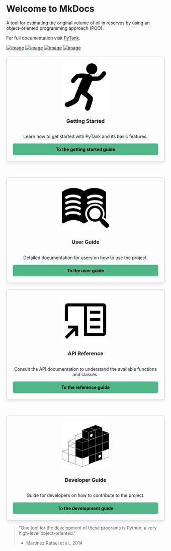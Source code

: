 # **Welcome to MkDocs**

A tool for estimating the original volume of oil in reserves by using an
object-oriented programming approach (POO).

For full documentation
visit [PyTank](https://github.com/ESPOL-FICT-PETROLEOS/PYTANK.git).

[![image](https://badge.fury.io/py/pytank.svg)](https://badge.fury.io/py/pytask.svg)
[![image](https://img.shields.io/pypi/pyversions/pytank)](https://img.shields.io/pypi/pyversions/pytank)
[![image](https://github.com/reservoirpy/reservoirpy/actions/workflows/test.yml/badge.svg?branch=master)](https://github.com/reservoirpy/reservoirpy/actions/workflows/test.yml/badge.svg?branch=master)
[![image](https://codecov.io/gh/reservoirpy/reservoirpy/branch/master/graph/badge.svg?token=JC8R1PB5EO)](https://codecov.io/gh/reservoirpy/reservoirpy/branch/master/graph/badge.svg?token=JC8R1PB5EO)

<div class="card-container-1" style="display: flex; flex-wrap: wrap; gap: 50px; 
    margin-top: 20px; justify-content: center;">
    <a href="nav/getting_started/" class="intro-card" style="flex: 1 1 250px; 
        border: 1px solid #ccc; padding: 20px; border-radius: 8px; text-align: 
        center; box-shadow: 0 4px 8px rgba(0,0,0,0.1); display: flex; 
        flex-direction: column; justify-content: space-around; 
        text-decoration: none; color: inherit;">
        <img src="nav/_static/getting_started.svg" alt="Getting Started" 
            style="width: 100%; height: 150px; object-fit: contain; 
            border-radius: 8px 8px 0 0;">
        <h3 style="font-weight: bold;">Getting Started</h3>
        <p>Learn how to get started with PyTank and its basic features.</p>
        <span class="button" style="background-color: #52b788; color: black; 
            padding: 10px 15px; border-radius: 5px; text-decoration: none; 
            transition: transform 0.3s ease;font-weight: bold;"> 
            To the getting started guide 
        </span>
    </a>
    <a href="nav/setup/user_guide/" class="intro-card" style="flex: 1 1 250px; 
        border: 1px solid #ccc; padding: 20px; border-radius: 8px; text-align: 
        center; box-shadow: 0 4px 8px rgba(0,0,0,0.1); display: flex; 
        flex-direction: column; justify-content: space-around; 
        text-decoration: none; color: inherit;">
        <img src="nav/_static/user_guide.svg" alt="User Guide" style="width: 
            100%; height: 150px; object-fit: contain; 
            border-radius: 8px 8px 0 0;">
        <h3 style="font-weight: bold;">User Guide</h3>
        <p>Detailed documentation for users on how to use the project.</p>
        <span class="button" style="background-color: #52b788; color: black; 
            padding: 10px 15px; border-radius: 5px; text-decoration: none; 
            transition: transform 0.3s ease;font-weight: bold;"> 
            To the user guide 
        </span>
    </a>
</div>

<div class="card-container-2" style="display: flex; flex-wrap: wrap; gap: 50px; 
    margin-top: 20px; justify-content: center;">
    <a href="nav/API/api_reference/" class="intro-card" style="flex: 1 1 250px; 
        border: 1px solid #ccc; padding: 20px; border-radius: 8px; text-align: 
        center; box-shadow: 0 4px 8px rgba(0,0,0,0.1); display: flex; 
        flex-direction: column; justify-content: space-around; 
        text-decoration: none; color: inherit;">
        <img src="nav/_static/api.svg" alt="API Reference" style="width: 100%; 
            height: 150px; object-fit: contain; 
            border-radius: 8px 8px 0 0;">
        <h3 style="font-weight: bold;">API Reference</h3>
        <p>Consult the API documentation to understand the available functions 
            and classes.</p>
        <span class="button" style="background-color: #52b788; color: black; 
            padding: 10px 15px; border-radius: 5px; text-decoration: none; 
            transition: transform 0.3s ease;font-weight: bold;"> To the reference guide 
        </span>
    </a>
    <a href="nav/develop/develop_guide/" class="intro-card" 
        style="flex: 1 1 250px; border: 1px solid #ccc; padding: 20px; 
        border-radius: 8px; text-align: center; 
        box-shadow: 0 4px 8px rgba(0,0,0,0.1); display: flex; 
        flex-direction: column; justify-content: space-around; 
        text-decoration: none; color: inherit;">
        <img src="nav/_static/dev_guide.svg" alt="Developer Guide" style="width: 
            100%; height: 150px; object-fit: contain; 
            border-radius: 8px 8px 0 0;">
        <h3 style="font-weight: bold;">Developer Guide</h3>
        <p>Guide for developers on how to contribute to the project.</p>
        <span class="button" style="background-color: #52b788; color: black; 
            padding: 10px 15px; border-radius: 5px; text-decoration: none;  
            transition: transform 0.3s ease; font-weight: bold;"> 
            To the development guide 
        </span>
    </a>
</div>

<style>
    .button:active {
        transform: scale(0.95);
        background-color: #0056b3;
    }
</style>

> "One tool for the development of these programs is
> Python, a very high-level object-oriented."
> - Martínez Rafael et al., 2014